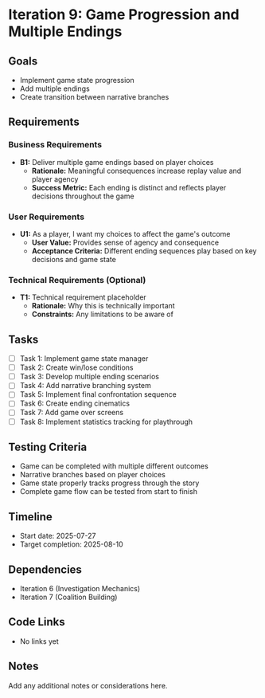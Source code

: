 # Iteration 9: Game Progression and Multiple Endings

## Goals
- Implement game state progression
- Add multiple endings
- Create transition between narrative branches

## Requirements

### Business Requirements
- **B1:** Deliver multiple game endings based on player choices
  - **Rationale:** Meaningful consequences increase replay value and player agency
  - **Success Metric:** Each ending is distinct and reflects player decisions throughout the game

### User Requirements
- **U1:** As a player, I want my choices to affect the game's outcome
  - **User Value:** Provides sense of agency and consequence
  - **Acceptance Criteria:** Different ending sequences play based on key decisions and game state

### Technical Requirements (Optional)
- **T1:** Technical requirement placeholder
  - **Rationale:** Why this is technically important
  - **Constraints:** Any limitations to be aware of

## Tasks
- [ ] Task 1: Implement game state manager
- [ ] Task 2: Create win/lose conditions
- [ ] Task 3: Develop multiple ending scenarios
- [ ] Task 4: Add narrative branching system
- [ ] Task 5: Implement final confrontation sequence
- [ ] Task 6: Create ending cinematics
- [ ] Task 7: Add game over screens
- [ ] Task 8: Implement statistics tracking for playthrough

## Testing Criteria
- Game can be completed with multiple different outcomes
- Narrative branches based on player choices
- Game state properly tracks progress through the story
- Complete game flow can be tested from start to finish

## Timeline
- Start date: 2025-07-27
- Target completion: 2025-08-10

## Dependencies
- Iteration 6 (Investigation Mechanics)
- Iteration 7 (Coalition Building)

## Code Links
- No links yet

## Notes
Add any additional notes or considerations here.
